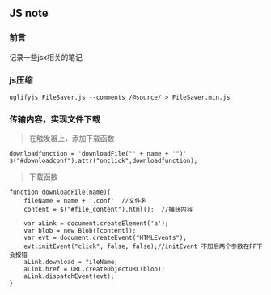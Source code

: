 ## JS note

### 前言
记录一些jsx相关的笔记


### js压缩

	uglifyjs FileSaver.js --comments /@source/ > FileSaver.min.js


### 传输内容，实现文件下载

>在触发器上，添加下载函数

	downloadfunction = 'downloadFile("' + name + '")'
    $("#downloadconf").attr("onclick",downloadfunction);

>下载函数

	function downloadFile(name){
	    fileName = name + '.conf'  //文件名
	    content = $("#file_content").html();  //捕获内容

	    var aLink = document.createElement('a');
	    var blob = new Blob([content]);
	    var evt = document.createEvent("HTMLEvents");
	    evt.initEvent("click", false, false);//initEvent 不加后两个参数在FF下会报错
	    aLink.download = fileName;
	    aLink.href = URL.createObjectURL(blob);
	    aLink.dispatchEvent(evt);
	}
	
